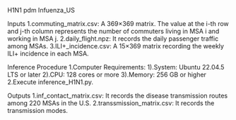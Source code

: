H1N1 pdm Infuenza_US

Inputs
1.commuting_matrix.csv: A 369×369 matrix. The value at the i-th row and j-th column represents the number of commuters living in MSA i and working in MSA j.
2.daily_flight.npz: It records the daily passenger traffic among MSAs.
3.ILI+_incidence.csv: A 15×369 matrix recording the weekly ILI+ incidence in each MSA.


Inference Procedure
1.Computer Requirements:
   1).System: Ubuntu 22.04.5 LTS or later
   2).CPU: 128 cores or more
   3).Memory: 256 GB or higher
2.Execute inference_H1N1.py.

Outputs
1.inf_contact_matrix.csv: It records the disease transmission routes among 220 MSAs in the U.S.
2.transsmission_matrix.csv: It records the transmission modes.